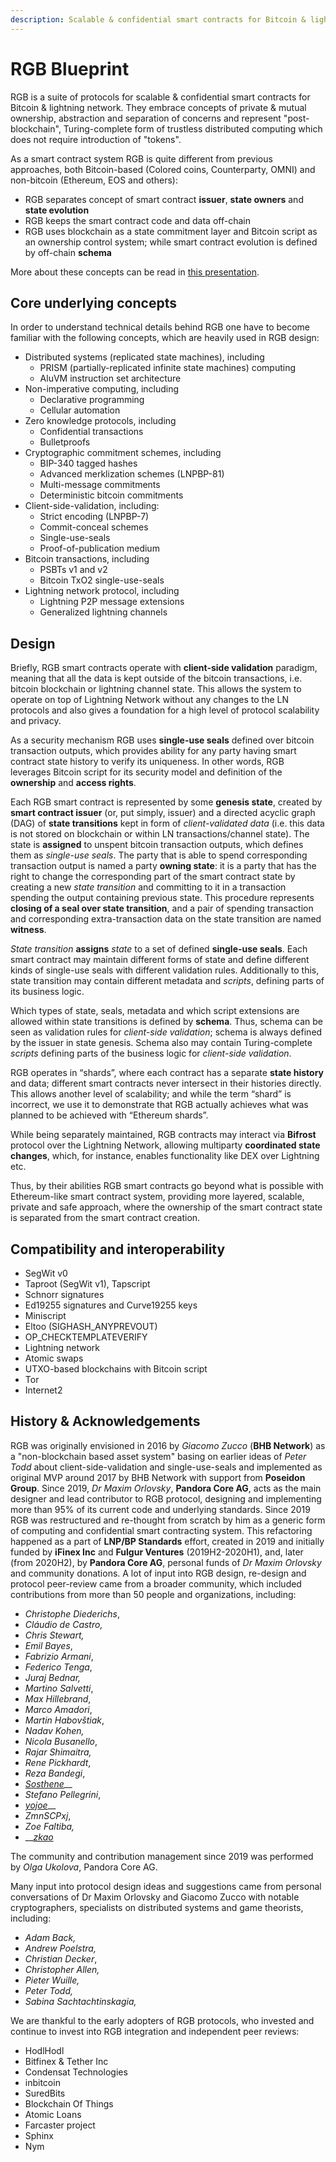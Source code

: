 ```yaml
---
description: Scalable & confidential smart contracts for Bitcoin & lightning network
---
```


# RGB Blueprint

RGB is a suite of protocols for scalable & confidential smart contracts for Bitcoin & lightning network. They embrace concepts of private & mutual ownership, abstraction and separation of concerns and represent "post-blockchain", Turing-complete form of trustless distributed computing which does not require introduction of "tokens".

As a smart contract system RGB is quite different from previous approaches, both Bitcoin-based \(Colored coins, Counterparty, OMNI\) and non-bitcoin \(Ethereum, EOS and others\):

* RGB separates concept of smart contract **issuer**, **state owners** and **state evolution**
* RGB keeps the smart contract code and data off-chain
* RGB uses blockchain as a state commitment layer and Bitcoin script as an ownership control system; while smart contract evolution is defined by off-chain **schema**

More about these concepts can be read in [this presentation](https://github.com/LNP-BP/FAQ/blob/master/Presentation%20slides/RGB%20%26%20Spectrum%20explanation%20for%20business.pdf).

## Core underlying concepts

In order to understand technical details behind RGB one have to become familiar with the following concepts, which are heavily used in RGB design:

* Distributed systems \(replicated state machines\), including
  * PRISM \(partially-replicated infinite state machines\) computing
  * AluVM instruction set architecture
* Non-imperative computing, including
  * Declarative programming
  * Cellular automation
* Zero knowledge protocols, including
  * Confidential transactions
  * Bulletproofs
* Cryptographic commitment schemes, including
  * BIP-340 tagged hashes
  * Advanced merklization schemes \(LNPBP-81\)
  * Multi-message commitments
  * Deterministic bitcoin commitments
* Client-side-validation, including:
  * Strict encoding \(LNPBP-7\)
  * Commit-conceal schemes
  * Single-use-seals
  * Proof-of-publication medium
* Bitcoin transactions, including
  * PSBTs v1 and v2
  * Bitcoin TxO2 single-use-seals
* Lightning network protocol, including
  * Lightning P2P message extensions
  * Generalized lightning channels

## Design

Briefly, RGB smart contracts operate with **client-side validation** paradigm, meaning that all the data is kept outside of the bitcoin transactions, i.e. bitcoin blockchain or lightning channel state. This allows the system to operate on top of Lightning Network without any changes to the LN protocols and also gives a foundation for a high level of protocol scalability and privacy.

As a security mechanism RGB uses **single-use seals** defined over bitcoin transaction outputs, which provides ability for any party having smart contract state history to verify its uniqueness. In other words, RGB leverages Bitcoin script for its security model and definition of the **ownership** and **access rights**.

Each RGB smart contract is represented by some **genesis state**, created by **smart contract issuer** \(or, put simply, issuer\) and a directed acyclic graph \(DAG\) of **state transitions** kept in form of _client-validated data_ \(i.e. this data is not stored on blockchain or within LN transactions/channel state\). The state is **assigned** to unspent bitcoin transaction outputs, which defines them as _single-use seals_. The party that is able to spend corresponding transaction output is named a party **owning state**: it is a party that has the right to change the corresponding part of the smart contract state by creating a new _state transition_ and committing to it in a transaction spending the output containing previous state. This procedure represents **closing of a seal over state transition**, and a pair of spending transaction and corresponding extra-transaction data on the state transition are named **witness**.

_State transition_ **assigns** _state_ to a set of defined **single-use seals**. Each smart contract may maintain different forms of state and define different kinds of single-use seals with different validation rules. Additionally to this, state transition may contain different metadata and _scripts_, defining parts of its business logic.

Which types of state, seals, metadata and which script extensions are allowed within state transitions is defined by **schema**. Thus, schema can be seen as validation rules for _client-side validation_; schema is always defined by the issuer in state genesis. Schema also may contain Turing-complete _scripts_ defining parts of the business logic for _client-side validation_.

RGB operates in “shards”, where each contract has a separate **state history** and data; different smart contracts never intersect in their histories directly. This allows another level of scalability; and while the term “shard” is incorrect, we use it to demonstrate that RGB actually achieves what was planned to be achieved with “Ethereum shards”.

While being separately maintained, RGB contracts may interact via **Bifrost** protocol over the Lightning Network, allowing multiparty **coordinated state changes**, which, for instance, enables functionality like DEX over Lightning etc.

Thus, by their abilities RGB smart contracts go beyond what is possible with Ethereum-like smart contract system, providing more layered, scalable, private and safe approach, where the ownership of the smart contract state is separated from the smart contract creation.

## Compatibility and interoperability

* SegWit v0
* Taproot \(SegWit v1\), Tapscript
* Schnorr signatures
* Ed19255 signatures and Curve19255 keys
* Miniscript
* Eltoo \(SIGHASH\_ANYPREVOUT\)
* OP\_CHECKTEMPLATEVERIFY
* Lightning network
* Atomic swaps
* UTXO-based blockchains with Bitcoin script
* Tor
* Internet2

## History & Acknowledgements

RGB was originally envisioned in 2016 by _Giacomo Zucco_ \(**BHB Network**\) as a "non-blockchain based asset system" basing on earlier ideas of _Peter Todd_ about client-side-validation and single-use-seals and implemented as original MVP around 2017 by BHB Network with support from **Poseidon Group**. Since 2019, _Dr Maxim Orlovsky_, **Pandora Core AG**, acts as the main designer and lead contributor to RGB protocol, designing and implementing more than 95% of its current code and underlying standards. Since 2019 RGB was restructured and re-thought from scratch by him as a generic form of computing and confidential smart contracting system. This refactoring happened as a part of **LNP/BP Standards** effort, created in 2019 and initially funded by **iFinex Inc** and **Fulgur Ventures** \(2019H2-2020H1\), and, later \(from 2020H2\), by **Pandora Core AG**, personal funds of _Dr Maxim Orlovsky_ and community donations. A lot of input into RGB design, re-design and protocol peer-review came from a broader community, which included contributions from more than 50 people and organizations, including:

* _Christophe Diederichs_, 
* _Cláudio de Castro,_
* _Chris Stewart,_
* _Emil Bayes_, 
* _Fabrizio Armani_, 
* _Federico Tenga_, 
* _Juraj Bednar,_
* _Martino Salvetti_, 
* _Max Hillebrand_, 
* _Marco Amadori_, 
* _Martin Habovštiak_, 
* _Nadav Kohen,_
* _Nicola Busanello_,
* _Rajar Shimaitra,_
* _Rene Pickhardt_, 
* _Reza Bandegi_, 
* [_Sosthene_](https://github.com/Sosthene00)\_\_
* _Stefano Pellegrini_, 
* [_yojoe_](https://github.com/yojoe)\_\_
* _ZmnSCPxj_, 
* _Zoe Faltiba,_
* \_\_[_zkao_](https://github.com/zkao)

The community and contribution management since 2019 was performed by _Olga Ukolova_, Pandora Core AG.

Many input into protocol design ideas and suggestions came from personal conversations of Dr Maxim Orlovsky and Giacomo Zucco with notable cryptographers, specialists on distributed systems and game theorists, including:

* _Adam Back,_
* _Andrew Poelstra,_
* _Christian Decker_, 
* _Christopher Allen,_
* _Pieter Wuille,_
* _Peter Todd,_
* _Sabina Sachtachtinskagia,_ 

We are thankful to the early adopters of RGB protocols, who invested and continue to invest into RGB integration and independent peer reviews:

* HodlHodl
* Bitfinex & Tether Inc
* Condensat Technologies
* inbitcoin
* SuredBits
* Blockchain Of Things
* Atomic Loans
* Farcaster project
* Sphinx
* Nym

